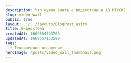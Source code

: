 ```yaml
---
description: Что нужно знать о видеостене в АЗ МТУСИ?
slug: video_wall
public: true
layout: ../../layouts/BlogPost.astro
title: Видеостена
createdAt: 1669554793709
updatedAt: 1669557153599
tags:
  - Техническое оснащение
heroImage: /posts/video_wall_thumbnail.png
---
```

